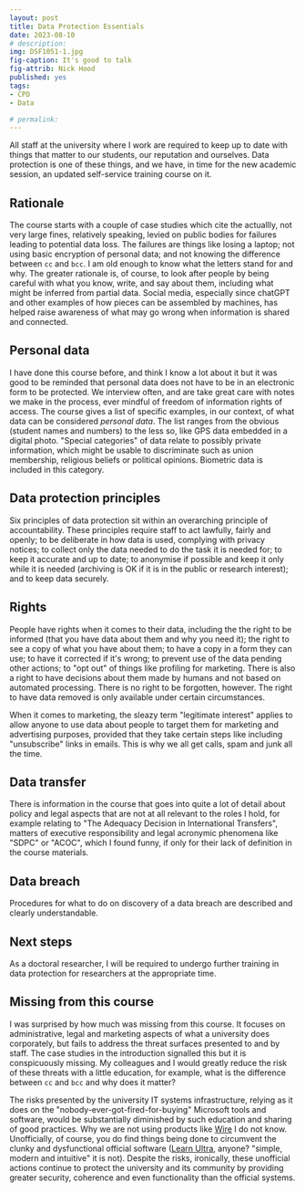 ```yaml
---
layout: post
title: Data Protection Essentials
date: 2023-08-10
# description: 
img: DSF1051-1.jpg 
fig-caption: It's good to talk
fig-attrib: Nick Hood
published: yes
tags:
- CPD
- Data

# permalink:
---
```


All staff at the university where I work are required to keep up to date with things that matter to our students, our reputation and ourselves. Data protection is one of these things, and we have, in time for the new academic session, an updated self-service training course on it.

## Rationale 

The course starts with a couple of case studies which cite the actuallly, not very large fines, relatively speaking, levied on public bodies for failures leading to potential data loss. The failures are things like losing a laptop; not using basic encryption of personal data; and not knowing the difference between `cc` and `bcc`. I am old enough to know what the letters stand for and why. The greater rationale is, of course, to look after people by being careful with what you know, write, and say about them, including what might be inferred from partial data. Social media, especially since chatGPT and other examples of how pieces can be assembled by machines, has helped raise awareness of what may go wrong when information is shared and connected.

## Personal data

I have done this course before, and think I know a lot about it but it was good to be reminded that personal data does not have to be in an electronic form to be protected. We interview often, and are take great care with notes we make in the process, ever mindful of freedom of information rights of access. The course gives a list of specific examples, in our context, of what data can be considered *personal data*. The list ranges from the obvious (student names and numbers) to the less so, like GPS data embedded in a digital photo. "Special categories" of data relate to possibly private information, which might be usable to discriminate such as union membership, religious beliefs or political opinions. Biometric data is included in this category.

## Data protection principles

Six principles of data protection sit within an overarching principle of accountability. These principles require staff to act lawfully, fairly and openly; to be deliberate in how data is used, complying with privacy notices; to collect only the data needed to do the task it is needed for; to keep it accurate and up to date; to anonymise if possible and keep it only while it is needed (archiving is OK if it is in the public or research interest); and to keep data securely.

## Rights

People have rights when it comes to their data, including the the right to be informed (that you have data about them and why you need it); the right to see a copy of what you have about them; to have a copy in a form they can use; to have it corrected if it's wrong; to prevent use of the data pending other actions;  to "opt out" of things like profiling for marketing. There is also a right to have decisions about them made by humans and not based on automated processing. There is no right to be forgotten, however. The right to have data removed is only available under certain circumstances.

When it comes to marketing, the sleazy term "legitimate interest" applies to allow anyone to use data about people to target them for marketing and advertising purposes, provided that they take certain steps like including "unsubscribe" links in emails. This is why we all get calls, spam and junk all the time. 

## Data transfer

There is information in the course that goes into quite a lot of detail about policy and legal aspects that are not at all relevant to the roles I hold, for example relating to "The Adequacy Decision in International Transfers", matters of executive responsibility and legal acronymic phenomena like "SDPC" or "ACOC", which I found funny, if only for their lack of definition in the course materials.

## Data breach

Procedures for what to do on discovery of a data breach are described and clearly understandable.

## Next steps

As a doctoral researcher, I will be required to undergo further training in data protection for researchers at the appropriate time.

## Missing from this course

I was surprised by how much was missing from this course. It focuses on administrative, legal and marketing aspects of what a university does corporately, but fails to address the threat surfaces presented to and by staff. The case studies in the introduction signalled this but it is conspicuously missing. My colleagues and I would greatly reduce the risk of these threats with a little education, for example, what is the difference between `cc` and `bcc` and why does it matter? 

The risks presented by the university IT systems infrastructure, relying as it does on the "nobody-ever-got-fired-for-buying" Microsoft tools and software, would be substantially diminished by such education and sharing of good practices. Why we are not using products like [Wire](https://wire.com/en/) I do not know. Unofficially, of course, you do find things being done to circumvent the clunky and dysfunctional official software ([Learn Ultra](https://www.blackboard.com/learnultra), anyone? "simple, modern and intuitive" it is not). Despite the risks, ironically, these unofficial actions continue to protect the university and its community by providing greater security, coherence and even functionality than the official systems. 